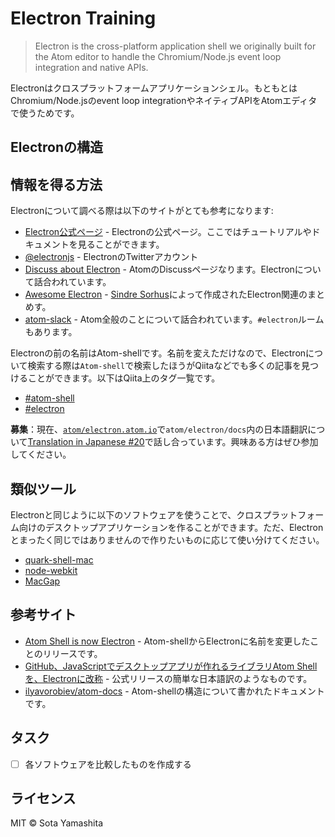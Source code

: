 Electron Training
=================

>Electron is the cross-platform application shell we originally built for the Atom editor to handle the Chromium/Node.js event loop integration and native APIs.

Electronはクロスプラットフォームアプリケーションシェル。もともとはChromium/Node.jsのevent loop integrationやネイティブAPIをAtomエディタで使うためです。

## Electronの構造

## 情報を得る方法

Electronについて調べる際は以下のサイトがとても参考になります:

* [Electron公式ページ](http://electron.atom.io/) - Electronの公式ページ。ここではチュートリアルやドキュメントを見ることができます。
* [@electronjs](https://twitter.com/electronjs) - ElectronのTwitterアカウント
* [Discuss about Electron](https://discuss.atom.io/c/electron) - AtomのDiscussページなります。Electronについて話合われています。
* [Awesome Electron](https://github.com/sindresorhus/awesome-electron) - [Sindre Sorhus](https://github.com/sindresorhus/)によって作成されたElectron関連のまとめす。
* [atom-slack](http://atom-slack.herokuapp.com/) - Atom全般のことについて話合われています。`#electron`ルームもあります。

Electronの前の名前はAtom-shellです。名前を変えただけなので、Electronについて検索する際は`Atom-shell`で検索したほうがQiitaなどでも多くの記事を見つけることができます。以下はQiita上のタグ一覧です。

* [#atom-shell](http://qiita.com/tags/atom-shell)
* [#electron](http://qiita.com/tags/electron)

**募集**：現在、[`atom/electron.atom.io`](https://github.com/atom/electron)で`atom/electron/docs`内の日本語翻訳について[Translation in Japanese #20](https://github.com/atom/electron.atom.io/issues/20)で話し合っています。興味ある方はぜひ参加してください。

## 類似ツール

Electronと同じように以下のソフトウェアを使うことで、クロスプラットフォーム向けのデスクトップアプリケーションを作ることができます。ただ、Electronとまったく同じではありませんので作りたいものに応じて使い分けてください。

* [quark-shell-mac](https://github.com/HackPlan/quark-shell-mac)
* [node-webkit](https://github.com/nwjs/nw.js)
* [MacGap](https://github.com/MacGapProject/MacGap1)

## 参考サイト

* [Atom Shell is now Electron](http://blog.atom.io/2015/04/23/electron.html) - Atom-shellからElectronに名前を変更したことのリリースです。
* [GitHub、JavaScriptでデスクトップアプリが作れるライブラリAtom Shellを、Electronに改称](http://codezine.jp/article/detail/8678) - 公式リリースの簡単な日本語訳のようなものです。
* [ilyavorobiev/atom-docs](https://github.com/ilyavorobiev/atom-docs) - Atom-shellの構造について書かれたドキュメントです。

## タスク

* [ ] 各ソフトウェアを比較したものを作成する

## ライセンス

MIT © Sota Yamashita

